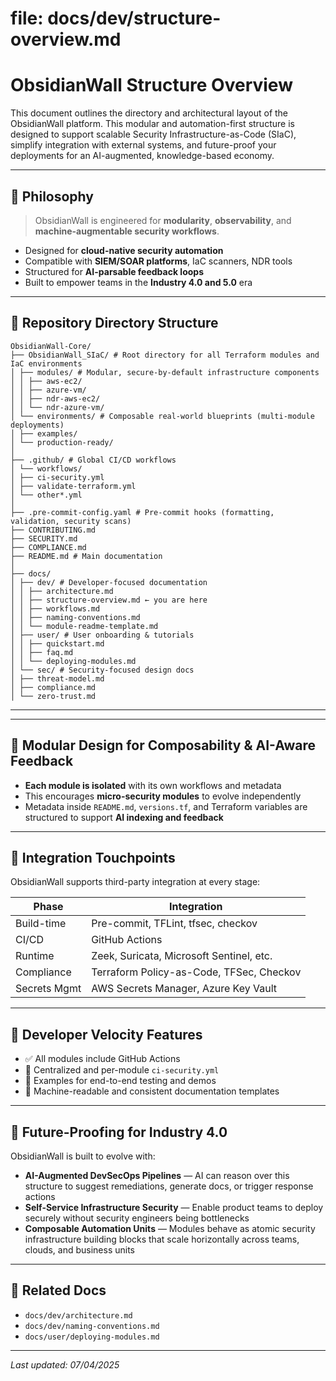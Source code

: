 
# file: docs/dev/structure-overview.md 

# ObsidianWall Structure Overview

This document outlines the directory and architectural layout of the ObsidianWall platform. This modular and automation-first structure is designed to support scalable Security Infrastructure-as-Code (SIaC), simplify integration with external systems, and future-proof your deployments for an AI-augmented, knowledge-based economy.

---

## 🧠 Philosophy

> ObsidianWall is engineered for **modularity**, **observability**, and **machine-augmentable security workflows**.

- Designed for **cloud-native security automation**
- Compatible with **SIEM/SOAR platforms**, IaC scanners, NDR tools
- Structured for **AI-parsable feedback loops**
- Built to empower teams in the **Industry 4.0 and 5.0** era

---

## 📁 Repository Directory Structure
```plaintext
ObsidianWall-Core/
├── ObsidianWall_SIaC/ # Root directory for all Terraform modules and IaC environments
│ ├── modules/ # Modular, secure-by-default infrastructure components
│ │ ├── aws-ec2/
│ │ ├── azure-vm/
│ │ ├── ndr-aws-ec2/
│ │ └── ndr-azure-vm/
│ └── environments/ # Composable real-world blueprints (multi-module deployments)
│ ├── examples/
│ └── production-ready/
│
├── .github/ # Global CI/CD workflows
│ └── workflows/
│ ├── ci-security.yml
│ ├── validate-terraform.yml
│ └── other*.yml
│
├── .pre-commit-config.yaml # Pre-commit hooks (formatting, validation, security scans)
├── CONTRIBUTING.md
├── SECURITY.md
├── COMPLIANCE.md
├── README.md # Main documentation
│
├── docs/
│ ├── dev/ # Developer-focused documentation
│ │ ├── architecture.md
│ │ ├── structure-overview.md ← you are here
│ │ ├── workflows.md
│ │ ├── naming-conventions.md
│ │ └── module-readme-template.md
│ ├── user/ # User onboarding & tutorials
│ │ ├── quickstart.md
│ │ ├── faq.md
│ │ └── deploying-modules.md
│ └── sec/ # Security-focused design docs
│ ├── threat-model.md
│ ├── compliance.md
│ └── zero-trust.md
```
---

---

## 🔄 Modular Design for Composability & AI-Aware Feedback

- **Each module is isolated** with its own workflows and metadata
- This encourages **micro-security modules** to evolve independently
- Metadata inside `README.md`, `versions.tf`, and Terraform variables are structured to support **AI indexing and feedback**

---

## 🔌 Integration Touchpoints

ObsidianWall supports third-party integration at every stage:

| Phase              | Integration                                  |
|--------------------|----------------------------------------------|
| Build-time         | Pre-commit, TFLint, tfsec, checkov           |
| CI/CD              | GitHub Actions                               |
| Runtime            | Zeek, Suricata, Microsoft Sentinel, etc.     |
| Compliance         | Terraform Policy-as-Code, TFSec, Checkov     |
| Secrets Mgmt       | AWS Secrets Manager, Azure Key Vault         |

---

## 🔧 Developer Velocity Features

- ✅ All modules include GitHub Actions
- 🔁 Centralized and per-module `ci-security.yml`
- 🧪 Examples for end-to-end testing and demos
- 📜 Machine-readable and consistent documentation templates

---

## 🧬 Future-Proofing for Industry 4.0

ObsidianWall is built to evolve with:

- **AI-Augmented DevSecOps Pipelines** — AI can reason over this structure to suggest remediations, generate docs, or trigger response actions
- **Self-Service Infrastructure Security** — Enable product teams to deploy securely without security engineers being bottlenecks
- **Composable Automation Units** — Modules behave as atomic security infrastructure building blocks that scale horizontally across teams, clouds, and business units

---

## 📎 Related Docs

- `docs/dev/architecture.md`
- `docs/dev/naming-conventions.md`
- `docs/user/deploying-modules.md`

----

_Last updated: 07/04/2025_



